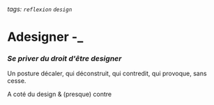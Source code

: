 ###### tags: `reflexion` `design`

# Adesigner -_
### *Se priver du droit d'être designer*

Un posture décaler, qui déconstruit, qui contredit, qui provoque, sans cesse.

A coté du design & (presque) contre

